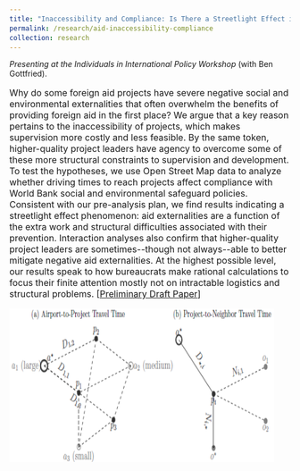 ```yaml
---
title: "Inaccessibility and Compliance: Is There a Streetlight Effect in Foreign Aid?"
permalink: /research/aid-inaccessibility-compliance
collection: research
---
```


<style>
.thumbnailsafeguards2 {
    background-color: black;
    height: 275px;
    display: inline-block; 
    background-size: cover; 
    background-position: center center;
    background-repeat: no-repeat;
}
</style>

*Presenting at the Individuals in International Policy Workshop* (with Ben Gottfried). 

<p style="font-size: 12pt; width: 100%; text-align: left;"> Why do some foreign aid projects have severe negative social and environmental externalities that often overwhelm the benefits of providing foreign aid in the first place? We argue that a key reason pertains to the inaccessibility of projects, which makes supervision more costly and less feasible. By the same token, higher-quality project leaders have agency to overcome some of these more structural constraints to supervision and development. To test the hypotheses, we use Open Street Map data to analyze whether driving times to reach projects affect compliance with World Bank social and environmental safeguard policies. Consistent with our pre-analysis plan, we find results indicating a streetlight effect phenomenon: aid externalities are a function of the extra work and structural difficulties associated with their prevention. Interaction analyses also confirm that higher-quality project leaders are sometimes--though not always--able to better mitigate negative aid externalities. At the highest possible level, our results speak to how bureaucrats make rational calculations to focus their finite attention mostly not on intractable logistics and structural problems.   [<a href="https://mikedenly.com/files/Denly_Gottfried_Aid-Inaccessibility-Compliance.pdf">Preliminary Draft Paper</a>]  </p>  

<p style="font-size: 12pt; width: 100%; text-align: left;"><img src="/images/travel_time.png" class="thumbnailsafeguards2" style="width: 94%;"></p> 


